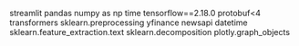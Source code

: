 streamlit 
pandas 
numpy as np
time
tensorflow==2.18.0
protobuf<4
transformers 
sklearn.preprocessing 
yfinance 
newsapi 
datetime 
sklearn.feature_extraction.text 
sklearn.decomposition 
plotly.graph_objects

